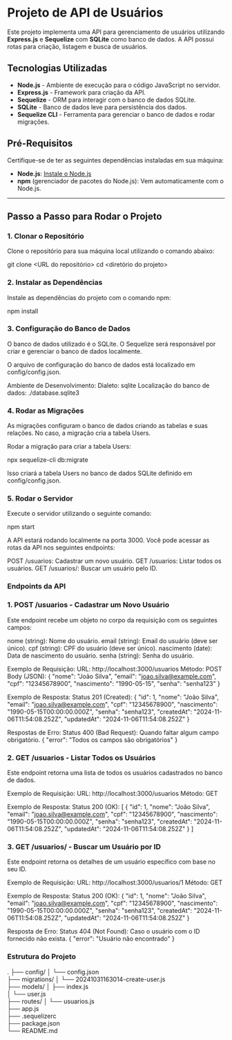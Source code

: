 # Projeto de API de Usuários

Este projeto implementa uma API para gerenciamento de usuários utilizando **Express.js** e **Sequelize** com **SQLite** como banco de dados. A API possui rotas para criação, listagem e busca de usuários.

## Tecnologias Utilizadas

- **Node.js** - Ambiente de execução para o código JavaScript no servidor.
- **Express.js** - Framework para criação da API.
- **Sequelize** - ORM para interagir com o banco de dados SQLite.
- **SQLite** - Banco de dados leve para persistência dos dados.
- **Sequelize CLI** - Ferramenta para gerenciar o banco de dados e rodar migrações.

## Pré-Requisitos

Certifique-se de ter as seguintes dependências instaladas em sua máquina:

- **Node.js**: [Instale o Node.js](https://nodejs.org/)
- **npm** (gerenciador de pacotes do Node.js): Vem automaticamente com o Node.js.

---

## Passo a Passo para Rodar o Projeto

### 1. Clonar o Repositório

Clone o repositório para sua máquina local utilizando o comando abaixo:

git clone <URL do repositório>
cd <diretório do projeto>

### 2. Instalar as Dependências

Instale as dependências do projeto com o comando npm:

npm install

### 3. Configuração do Banco de Dados

O banco de dados utilizado é o SQLite. O Sequelize será responsável por criar e gerenciar o banco de dados localmente.

O arquivo de configuração do banco de dados está localizado em config/config.json.

Ambiente de Desenvolvimento:
  Dialeto: sqlite
  Localização do banco de dados: ./database.sqlite3

### 4. Rodar as Migrações

As migrações configuram o banco de dados criando as tabelas e suas relações. No caso, a migração cria a tabela Users.

Rodar a migração para criar a tabela Users:

npx sequelize-cli db:migrate

Isso criará a tabela Users no banco de dados SQLite definido em config/config.json.

### 5. Rodar o Servidor

Execute o servidor utilizando o seguinte comando:

npm start

A API estará rodando localmente na porta 3000. Você pode acessar as rotas da API nos seguintes endpoints:

POST /usuarios: Cadastrar um novo usuário.
GET /usuarios: Listar todos os usuários.
GET /usuarios/: Buscar um usuário pelo ID.

### Endpoints da API

### 1. POST /usuarios - Cadastrar um Novo Usuário

Este endpoint recebe um objeto no corpo da requisição com os seguintes campos:

nome (string): Nome do usuário.
email (string): Email do usuário (deve ser único).
cpf (string): CPF do usuário (deve ser único).
nascimento (date): Data de nascimento do usuário.
senha (string): Senha do usuário.

Exemplo de Requisição:
URL: http://localhost:3000/usuarios
Método: POST
Body (JSON):
{
  "nome": "João Silva",
  "email": "joao.silva@example.com",
  "cpf": "12345678900",
  "nascimento": "1990-05-15",
  "senha": "senha123"
}

Exemplo de Resposta:
Status 201 (Created):
{
  "id": 1,
  "nome": "João Silva",
  "email": "joao.silva@example.com",
  "cpf": "12345678900",
  "nascimento": "1990-05-15T00:00:00.000Z",
  "senha": "senha123",
  "createdAt": "2024-11-06T11:54:08.252Z",
  "updatedAt": "2024-11-06T11:54:08.252Z"
}

Respostas de Erro:
Status 400 (Bad Request): Quando faltar algum campo obrigatório.
{
  "error": "Todos os campos são obrigatórios"
}


### 2. GET /usuarios - Listar Todos os Usuários

Este endpoint retorna uma lista de todos os usuários cadastrados no banco de dados.

Exemplo de Requisição:
URL: http://localhost:3000/usuarios
Método: GET

Exemplo de Resposta:
Status 200 (OK):
[
  {
    "id": 1,
    "nome": "João Silva",
    "email": "joao.silva@example.com",
    "cpf": "12345678900",
    "nascimento": "1990-05-15T00:00:00.000Z",
    "senha": "senha123",
    "createdAt": "2024-11-06T11:54:08.252Z",
    "updatedAt": "2024-11-06T11:54:08.252Z"
  }
]


### 3. GET /usuarios/ - Buscar um Usuário por ID

Este endpoint retorna os detalhes de um usuário específico com base no seu ID.

Exemplo de Requisição:
URL: http://localhost:3000/usuarios/1
Método: GET

Exemplo de Resposta:
Status 200 (OK):
{
  "id": 1,
  "nome": "João Silva",
  "email": "joao.silva@example.com",
  "cpf": "12345678900",
  "nascimento": "1990-05-15T00:00:00.000Z",
  "senha": "senha123",
  "createdAt": "2024-11-06T11:54:08.252Z",
  "updatedAt": "2024-11-06T11:54:08.252Z"
}

Resposta de Erro:
Status 404 (Not Found): Caso o usuário com o ID fornecido não exista.
{
  "error": "Usuário não encontrado"
}


### Estrutura do Projeto
.
├── config/
│   └── config.json         
├── migrations/
│   └── 20241031163014-create-user.js   
├── models/
│   ├── index.js          
│   └── user.js             
├── routes/
│   └── usuarios.js         
├── app.js                  
├── .sequelizerc           
├── package.json           
└── README.md           
